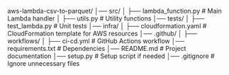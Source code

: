 aws-lambda-csv-to-parquet/
│── src/
│   ├── lambda_function.py        # Main Lambda handler
│   ├── utils.py                  # Utility functions
│── tests/
│   ├── test_lambda.py             # Unit tests
│── infra/
│   ├── cloudformation.yaml        # CloudFormation template for AWS resources
│── .github/
│   ├── workflows/
│       ├── ci-cd.yml              # GitHub Actions workflow
│── requirements.txt               # Dependencies
│── README.md                      # Project documentation
│── setup.py                        # Setup script if needed
│── .gitignore                      # Ignore unnecessary files